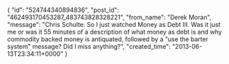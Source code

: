 {
   "id": "524744340894836",
   "post_id": "462493170453287_483743828328221",
   "from_name": "Derek Moran",
   "message": "Chris Schulte: So I just watched Money as Debt III. Was it just me or was it 55 minutes of a description of what money as debt is and why commodity backed money is antiquated, followed by a \"use the barter system\" message? Did I miss anything?",
   "created_time": "2013-06-13T23:34:11+0000"
 }
